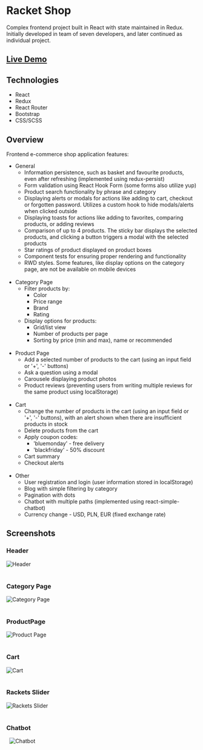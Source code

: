 # Racket Shop

Complex frontend project built in React with state maintained in
Redux. Initially developed in team of seven developers, and later continued as individual project.

## [Live Demo](https://racket-shop.lukaszkryskiewi.repl.co)

## Technologies

- React
- Redux
- React Router
- Bootstrap
- CSS/SCSS

## Overview

Frontend e-commerce shop application features: 
* General
  * Information persistence, such as basket and favourite products, even after refreshing (implemented using redux-persist)
  * Form validation using React Hook Form (some forms also utilize yup)  
  * Product search functionality by phrase and category
  * Displaying alerts or modals for actions like adding to cart, checkout or forgotten password. Utilizes a custom hook to hide modals/alerts when clicked outside
  * Displaying toasts for actions like adding to favorites, comparing products, or adding reviews
  * Comparison of up to 4 products. The sticky bar displays the selected products, and clicking a button triggers a modal with the selected products
  * Star ratings of product displayed on product boxes
  * Component tests for ensuring proper rendering and functionality
  * RWD styles. Some features, like display options on the category page, are not be available on mobile devices  
  &nbsp;
* Category Page
  * Filter products by:
    * Color
    * Price range
    * Brand
    * Rating
  * Display options for products:
    * Grid/list view
    * Number of products per page
    * Sorting by price (min and max), name or recommended  
  &nbsp;
* Product Page
  * Add a selected number of products to the cart (using an input field or '+', '-' buttons)
  * Ask a question using a modal  
  * Carousele displaying product photos
  * Product reviews (preventing users from writing multiple reviews for the same product using localStorage)  
   &nbsp;
* Cart 
  * Change the number of products in the cart (using an input field or '+', '-' buttons), with an alert shown when there are insufficient products in stock
  * Delete products from the cart
  * Apply coupon codes:
    * 'bluemonday' - free delivery
    * 'blackfriday' - 50% discount
  * Cart summary
  * Checkout alerts  
  &nbsp;
* Other 
  * User registration and login (user information stored in localStorage)
  * Blog with simple filtering by category
  * Pagination with dots
  * Chatbot with multiple paths (implemented using react-simple-chatbot)
  * Currency change - USD, PLN, EUR (fixed exchange rate)

## Screenshots 

### Header  
![Header](/public/images/screenshots/racketshop-header.png)  
  &nbsp;  
### Category Page
![Category Page](/public/images/screenshots/racketshop-categoryPage.png)  
  &nbsp;  
### ProductPage
![Product Page](/public/images/screenshots/racketshop-productPage.png)  
  &nbsp;  
### Cart
![Cart](/public/images/screenshots/racketshop-cart.png)  
  &nbsp;  
### Rackets Slider
![Rackets Slider](/public/images/screenshots/racketshop-racketsGallery.png)  
  &nbsp;  
### Chatbot  
  &nbsp;
![Chatbot](/public/images/screenshots/racketshop-chatbot.png)